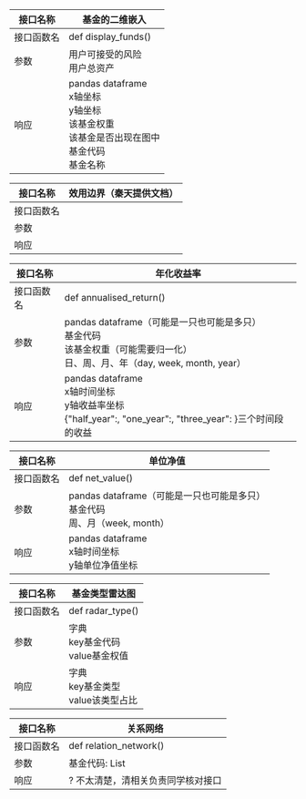| 接口名称   | 基金的二维嵌入                                               |
| ---------- | ------------------------------------------------------------ |
| 接口函数名 | def display_funds()                                          |
| 参数       | 用户可接受的风险<br />用户总资产                             |
| 响应       | pandas dataframe  <br />x轴坐标<br />y轴坐标<br />该基金权重<br />该基金是否出现在图中<br />基金代码<br />基金名称 |





| 接口名称   | 效用边界（秦天提供文档） |
| ---------- | ------------------------ |
| 接口函数名 |                          |
| 参数       |                          |
| 响应       |                          |





| 接口名称   | 年化收益率                                                   |
| ---------- | ------------------------------------------------------------ |
| 接口函数名 | def annualised_return()                                      |
| 参数       | pandas dataframe（可能是一只也可能是多只）<br />基金代码<br />该基金权重（可能需要归一化）<br />日、周、月、年（day, week, month, year） |
| 响应       | pandas dataframe  <br />x轴时间坐标<br />y轴收益率坐标<br />{"half_year":, "one_year":, "three_year": }三个时间段的收益 |



| 接口名称   | 单位净值                                                     |
| ---------- | ------------------------------------------------------------ |
| 接口函数名 | def net_value()                                              |
| 参数       | pandas dataframe（可能是一只也可能是多只）<br />基金代码<br />周、月（week, month） |
| 响应       | pandas dataframe  <br />x轴时间坐标<br />y轴单位净值坐标     |





| 接口名称   | 基金类型雷达图                               |
| ---------- | -------------------------------------------- |
| 接口函数名 | def radar_type()                             |
| 参数       | 字典<br />key基金代码<br />value基金权值     |
| 响应       | 字典  <br />key基金类型<br />value该类型占比 |





| 接口名称   | 关系网络                           |
| ---------- | ---------------------------------- |
| 接口函数名 | def relation_network()             |
| 参数       | 基金代码: List                     |
| 响应       | ? 不太清楚，清相关负责同学核对接口 |





